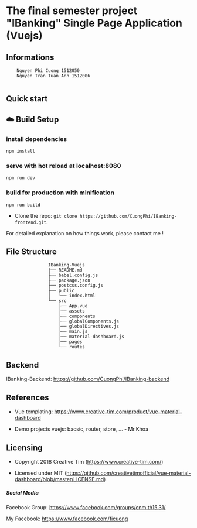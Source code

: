 # The final semester project "IBanking" Single Page Application (Vuejs)

## Informations
```
	Nguyen Phi Cuong 1512050
	Nguyen Tran Tuan Anh 1512006
	
```


## Quick start

## :cloud: Build Setup

### install dependencies
`npm install`
### serve with hot reload at localhost:8080
`npm run dev`
### build for production with minification
`npm run build`

- Clone the repo: `git clone https://github.com/CuongPhi/IBanking-frontend.git`.


For detailed explanation on how things work, please contact me !
## File Structure
```
				IBanking-Vuejs
				├── README.md
				├── babel.config.js
				├── package.json
				├── postcss.config.js
				├── public
				│   └── index.html
				└── src
					├── App.vue
					├── assets
					├── components
					├── globalComponents.js
					├── globalDirectives.js
					├── main.js
					├── material-dashboard.js
					├── pages
					└── routes

```

## Backend
	
IBanking-Backend: <https://github.com/CuongPhi/IBanking-backend>


	
## References

- Vue templating: <https://www.creative-tim.com/product/vue-material-dashboard>

- Demo projects vuejs: bacsic, router, store, ... - Mr.Khoa



## Licensing

- Copyright 2018 Creative Tim (https://www.creative-tim.com/)

- Licensed under MIT (https://github.com/creativetimofficial/vue-material-dashboard/blob/master/LICENSE.md)



##### Social Media

Facebook Group: <https://www.facebook.com/groups/cnm.th15.31/>

My Facebook: <https://www.facebook.com/ficuong>

